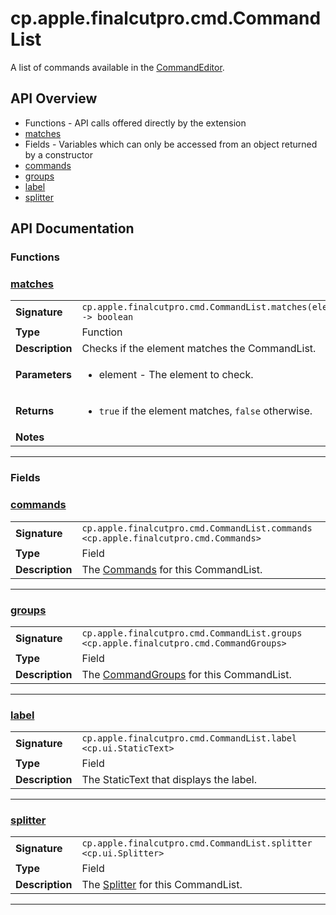 # cp.apple.finalcutpro.cmd.CommandList

A list of commands available in the [CommandEditor](cp.apple.finalcutpro.cmd.CommandEditor.md).

## API Overview
* Functions - API calls offered directly by the extension
 * [matches](#matches)
* Fields - Variables which can only be accessed from an object returned by a constructor
 * [commands](#commands)
 * [groups](#groups)
 * [label](#label)
 * [splitter](#splitter)

## API Documentation

### Functions


### [matches](#matches)

|                                             |                                                                                     |
| --------------------------------------------|-------------------------------------------------------------------------------------|
| **Signature**                               | `cp.apple.finalcutpro.cmd.CommandList.matches(element) -> boolean`                                                                    |
| **Type**                                    | Function                                                                     |
| **Description**                             | Checks if the element matches the CommandList.                                                                     |
| **Parameters**                              | <ul><li>element - The element to check.</li></ul> |
| **Returns**                                 | <ul><li>`true` if the element matches, `false` otherwise.</li></ul>          |
| **Notes**                                   | <ul></ul>                |

---
### Fields


### [commands](#commands)

|                                             |                                                                                     |
| --------------------------------------------|-------------------------------------------------------------------------------------|
| **Signature**                               | `cp.apple.finalcutpro.cmd.CommandList.commands <cp.apple.finalcutpro.cmd.Commands>`                                                                    |
| **Type**                                    | Field                                                                     |
| **Description**                             | The [Commands](cp.apple.finalcutpro.cmd.Commands.md) for this CommandList.                                                                     |

---

### [groups](#groups)

|                                             |                                                                                     |
| --------------------------------------------|-------------------------------------------------------------------------------------|
| **Signature**                               | `cp.apple.finalcutpro.cmd.CommandList.groups <cp.apple.finalcutpro.cmd.CommandGroups>`                                                                    |
| **Type**                                    | Field                                                                     |
| **Description**                             | The [CommandGroups](cp.apple.finalcutpro.cmd.CommandGroups.md) for this CommandList.                                                                     |

---

### [label](#label)

|                                             |                                                                                     |
| --------------------------------------------|-------------------------------------------------------------------------------------|
| **Signature**                               | `cp.apple.finalcutpro.cmd.CommandList.label <cp.ui.StaticText>`                                                                    |
| **Type**                                    | Field                                                                     |
| **Description**                             | The StaticText that displays the label.                                                                     |

---

### [splitter](#splitter)

|                                             |                                                                                     |
| --------------------------------------------|-------------------------------------------------------------------------------------|
| **Signature**                               | `cp.apple.finalcutpro.cmd.CommandList.splitter <cp.ui.Splitter>`                                                                    |
| **Type**                                    | Field                                                                     |
| **Description**                             | The [Splitter](cp.ui.Splitter.md) for this CommandList.                                                                     |

---
